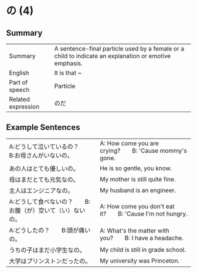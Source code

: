# の (4)

## Summary

<table><tr>   <td>Summary</td>   <td>A sentence-final particle used by a female or a child to indicate an explanation or emotive emphasis.</td></tr><tr>   <td>English</td>   <td>It is that ~</td></tr><tr>   <td>Part of speech</td>   <td>Particle</td></tr><tr>   <td>Related expression</td>   <td>のだ</td></tr></table>

## Example Sentences

<table><tr>   <td>A:どうして泣いているの？  B:お母さんがいないの。</td>   <td>A: How come you are crying?&emsp;&emsp;B: 'Cause mommy's gone.</td></tr><tr>   <td>あの人はとても優しいの。</td>   <td>He is so gentle, you know.</td></tr><tr>   <td>母はまだとても元気なの。</td>   <td>My mother is still quite fine.</td></tr><tr>   <td>主人はエンジニアなの。</td>   <td>My husband is an engineer.</td></tr><tr>   <td>A:どうして食べないの？  B:お腹（が）空いて（い）ないの。</td>   <td>A: How come you don't eat it?&emsp;&emsp;B: 'Cause I'm not hungry.</td></tr><tr>   <td>A:どうしたの？  B:頭が痛いの。</td>   <td>A: What's the matter with you?&emsp;&emsp;B: I have a headache.</td></tr><tr>   <td>うちの子はまだ小学生なの。</td>   <td>My child is still in grade school.</td></tr><tr>   <td>大学はプリンストンだったの。</td>   <td>My university was Princeton.</td></tr></table>

